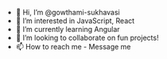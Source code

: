 - 👋 Hi, I’m @gowthami-sukhavasi
- 👀 I’m interested in JavaScript, React
- 🌱 I’m currently learning Angular
- 💞️ I’m looking to collaborate on fun projects!
- 📫 How to reach me - Message me

<!---
gowthami-sukhavasi/gowthami-sukhavasi is a ✨ special ✨ repository because its `README.md` (this file) appears on your GitHub profile.
You can click the Preview link to take a look at your changes.
--->
